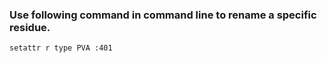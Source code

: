 ### Use following command in command line to rename a specific residue. 

```sh
setattr r type PVA :401
```
